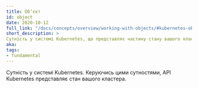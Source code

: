 ```yaml
---
title: Обʼєкт
id: object
date: 2020-10-12
full_link: "/docs/concepts/overview/working-with-objects/#kubernetes-objects"
short_description: >
Сутність у системі Kubernetes, що представляє частину стану вашого кластеру.
aka: 
tags:
- fundamental
---
```

Сутність у системі Kubernetes. Керуючись цими сутностями, API Kubernetes представляє стан вашого кластера.
